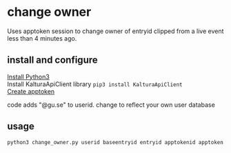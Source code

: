 
# change owner
Uses apptoken session to change owner of entryid clipped from a live event less than 4 minutes ago.   

## install and configure  
[Install Python3](https://www.python.org/downloads/)   
Install KalturaApiClient library `pip3 install KalturaApiClient`  
[Create apptoken](https://developer.kaltura.com/api-docs/VPaaS-API-Getting-Started/application-tokens.html)  

code adds "@gu.se" to userid. change to reflect your own user database  

## usage
`python3 change_owner.py userid baseentryid entryid apptokenid apptoken`